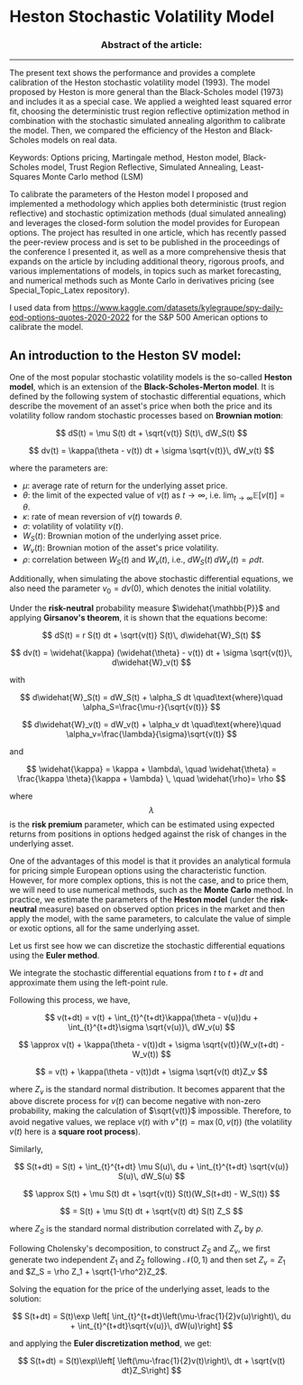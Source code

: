 # Heston Stochastic Volatility Model

### <p align="center">Abstract of the article:</p>
---
The present text shows the performance and provides a complete calibration of the Heston stochastic volatility model (1993). The model proposed by Heston is more general than the Black-Scholes model (1973) and includes it as a special case. We applied a weighted least squared error fit, choosing the deterministic trust region reflective optimization method in combination with the stochastic simulated annealing algorithm to calibrate the model. Then, we compared the efficiency of the Heston and Black-Scholes models on real data.

Keywords: Options pricing, Martingale method, Heston model, Black-Scholes model, Trust Region Reflective, Simulated Annealing, Least-Squares Monte Carlo method (LSM) 


To calibrate the parameters of the Heston model I proposed and implemented a methodology which applies both deterministic (trust region reflective) and stochastic optimization methods (dual simulated annealing) and leverages the closed-form solution the model provides for European options. The project has resulted in one article, which has recently passed the peer-review process and is set to be published in the proceedings of the conference I presented it, as well as a more comprehensive thesis that expands on the article by including additional theory, rigorous proofs, and various implementations of models, in topics such as market forecasting, and numerical methods such as Monte Carlo in derivatives pricing (see Special_Topic_Latex repository). 

I used data from https://www.kaggle.com/datasets/kylegraupe/spy-daily-eod-options-quotes-2020-2022 for the S&P 500 American options to calibrate the model.

An introduction to the Heston SV model:
---
One of the most popular stochastic volatility models is the so-called **Heston model**, which is an extension of the **Black-Scholes-Merton model**. It is defined by the following system of stochastic differential equations, which describe the movement of an asset's price when both the price and its volatility follow random stochastic processes based on **Brownian motion**:
  
$$
dS(t) = \mu S(t) dt + \sqrt{v(t)} S(t)\, dW_S(t)  
$$

$$
dv(t) = \kappa(\theta - v(t)) dt + \sigma \sqrt{v(t)}\, dW_v(t)  
$$

where the parameters are:

- $\mu$: average rate of return for the underlying asset price.
- $\theta$: the limit of the expected value of $v(t)$ as $t \to \infty$, i.e. $\lim_{t\to\infty}\mathbb{E}[v(t)]=\theta$.
- $\kappa$: rate of mean reversion of $v(t)$ towards $\theta$.
- $\sigma$: volatility of volatility $v(t)$.
- $W_S(t)$: Brownian motion of the underlying asset price.
- $W_v(t)$: Brownian motion of the asset's price volatility.
- $\rho$: correlation between $W_S(t)$ and $W_v(t)$, i.e., $dW_S(t)\, dW_v(t)=\rho dt$.

Additionally, when simulating the above stochastic differential equations, we also need the parameter $v_0 = dv(0)$, which denotes the initial volatility.

Under the **risk-neutral** probability measure $\widehat{\mathbb{P}}$ and applying **Girsanov's theorem**, it is shown that the equations become:

$$
dS(t) = r S(t) dt + \sqrt{v(t)} S(t)\, d\widehat{W}_S(t)
$$

$$
dv(t) = \widehat{\kappa} (\widehat{\theta} - v(t)) dt + \sigma \sqrt{v(t)}\, d\widehat{W}_v(t)
$$

with

$$
d\widehat{W}_S(t) = dW_S(t) + \alpha_S dt \quad\text{where}\quad \alpha_S=\frac{\mu-r}{\sqrt{v(t)}}
$$

$$
d\widehat{W}_v(t) = dW_v(t) + \alpha_v dt \quad\text{where}\quad \alpha_v=\frac{\lambda}{\sigma}\sqrt{v(t)}
$$

and

$$
\widehat{\kappa} = \kappa + \lambda\, \quad \widehat{\theta} = \frac{\kappa \theta}{\kappa + \lambda} \, \quad \widehat{\rho}= \rho
$$

where $$\lambda$$ is the **risk premium** parameter, which can be estimated using expected returns from positions in options hedged against the risk of changes in the underlying asset.

One of the advantages of this model is that it provides an analytical formula for pricing simple European options using the characteristic function. However, for more complex options, this is not the case, and to price them, we will need to use numerical methods, such as the **Monte Carlo** method. In practice, we estimate the parameters of the **Heston model** (under the **risk-neutral** measure) based on observed option prices in the market and then apply the model, with the same parameters, to calculate the value of simple or exotic options, all for the same underlying asset.

Let us first see how we can discretize the stochastic differential equations using the **Euler method**.

We integrate the stochastic differential equations from $t$ to $t+dt$ and approximate them using the left-point rule.

Following this process, we have,

$$
v(t+dt) = v(t) + \int_{t}^{t+dt}\kappa(\theta - v(u))du + \int_{t}^{t+dt}\sigma \sqrt{v(u)}\, dW_v(u)
$$

$$
\approx v(t) + \kappa(\theta - v(t))dt + \sigma \sqrt{v(t)}(W_v(t+dt) - W_v(t))
$$

$$
= v(t) + \kappa(\theta - v(t))dt + \sigma \sqrt{v(t) dt}Z_v
$$

where $Z_v$ is the standard normal distribution. It becomes apparent that the above discrete process for $v(t)$ can become negative with non-zero probability, making the calculation of $\sqrt{v(t)}$ impossible. Therefore, to avoid negative values, we replace $v(t)$ with $v^+(t)=\max(0,v(t))$ (the volatility $v(t)$ here is a **square root process**).

Similarly, 

$$
S(t+dt) = S(t) + \int_{t}^{t+dt} \mu S(u)\, du + \int_{t}^{t+dt} \sqrt{v(u)} S(u)\, dW_S(u)
$$

$$
\approx S(t) + \mu S(t) dt + \sqrt{v(t)} S(t)(W_S(t+dt) - W_S(t))
$$

$$
= S(t) + \mu S(t) dt + \sqrt{v(t) dt} S(t) Z_S
$$

where $Z_S$ is the standard normal distribution correlated with $Z_v$ by $\rho$.

Following Cholensky's decomposition, to construct $Z_S$ and $Z_v$, we first generate two independent $Z_1$ and $Z_2$ following $\mathcal{N}(0,1)$ and then set $Z_v = Z_1$ and $Z_S = \rho Z_1 + \sqrt{1-\rho^2}Z_2$.

Solving the equation for the price of the underlying asset, leads to the solution:

$$
S(t+dt) = S(t)\exp \left[ \int_{t}^{t+dt}\left(\mu-\frac{1}{2}v(u)\right)\, du + \int_{t}^{t+dt}\sqrt{v(u)}\, dW(u)\right]
$$

and applying the **Euler discretization method**, we get:

$$
S(t+dt) = S(t)\exp\\left[ \left(\mu-\frac{1}{2}v(t)\right)\, dt + \sqrt{v(t) dt}Z_S\right]
$$
